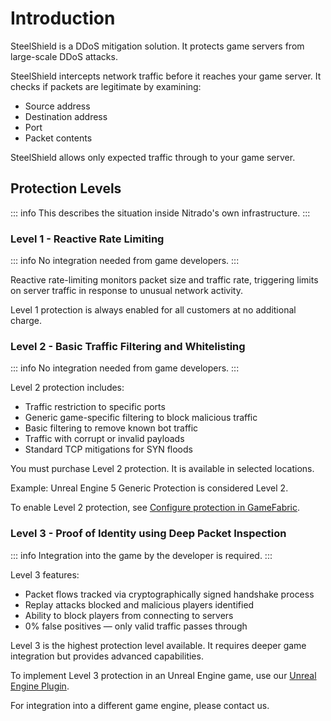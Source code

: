 # Introduction

SteelShield is a DDoS mitigation solution. It protects game servers from large-scale DDoS attacks.

SteelShield intercepts network traffic before it reaches your game server. It checks if packets are legitimate by examining:

- Source address
- Destination address
- Port
- Packet contents

SteelShield allows only expected traffic through to your game server.

## Protection Levels

::: info
This describes the situation inside Nitrado's own infrastructure.
:::

### Level 1 - Reactive Rate Limiting

::: info No integration needed from game developers.
:::

Reactive rate-limiting monitors packet size and traffic rate, triggering limits on server traffic in response to unusual network activity.

Level 1 protection is always enabled for all customers at no additional charge.

### Level 2 - Basic Traffic Filtering and Whitelisting

::: info No integration needed from game developers.
:::

Level 2 protection includes:

- Traffic restriction to specific ports
- Generic game-specific filtering to block malicious traffic
- Basic filtering to remove known bot traffic
- Traffic with corrupt or invalid payloads
- Standard TCP mitigations for SYN floods

You must purchase Level 2 protection. It is available in selected locations.

Example: Unreal Engine 5 Generic Protection is considered Level 2.

To enable Level 2 protection, see [Configure protection in GameFabric](/steelshield/gamefabric/gamefabric).

### Level 3 - Proof of Identity using Deep Packet Inspection

::: info Integration into the game by the developer is required.
:::

Level 3 features:

- Packet flows tracked via cryptographically signed handshake process
- Replay attacks blocked and malicious players identified
- Ability to block players from connecting to servers
- 0% false positives — only valid traffic passes through

Level 3 is the highest protection level available. It requires deeper game integration but provides advanced capabilities.

To implement Level 3 protection in an Unreal Engine game, use our [Unreal Engine Plugin](/steelshield/unreal-engine-plugin/using-the-plugin).

For integration into a different game engine, please contact us.
